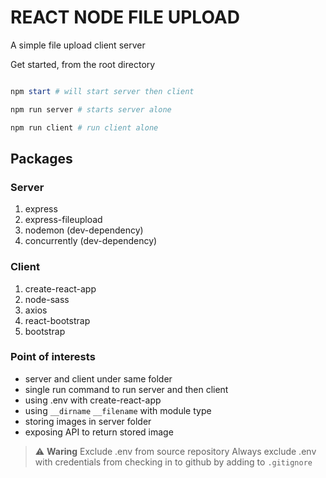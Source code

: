 # REACT NODE FILE UPLOAD

A simple file upload client server

Get started, from the root directory

```powershell

npm start # will start server then client

npm run server # starts server alone

npm run client # run client alone

```

## Packages

### Server

1. express
1. express-fileupload
1. nodemon (dev-dependency)
1. concurrently (dev-dependency)

### Client

1. create-react-app
1. node-sass
1. axios
1. react-bootstrap
1. bootstrap

### Point of interests

- server and client under same folder
- single run command to run server and then client
- using .env with create-react-app
- using `__dirname` `__filename` with module type
- storing images in server folder
- exposing API to return stored image

> :warning: **Waring** Exclude .env from source repository
> Always exclude .env with credentials from checking in to github by adding to `.gitignore`
